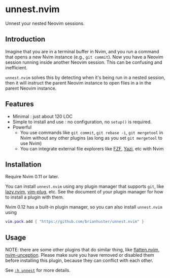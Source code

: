 # unnest.nvim

Unnest your nested Neovim sessions.

## Introduction

Imagine that you are in a terminal buffer in Nvim, and you run a command that
opens a new Nvim instance (e.g., `git commit`). Now you have a Neovim session
running inside another Neovim session. This can be confusing and inefficient.

`unnest.nvim` solves this by detecting when it's being run in a nested
session, then it will instruct the parent Neovim instance to open files in a
in the parent Neovim instance.

## Features

- Minimal : just about 120 LOC
- Simple to install and use : no configuration, no `setup()` is required.
- Powerful
    - You use commands like `git commit`, `git rebase -i`, `git mergetool` in Nvim without any other plugins (as long as you set `git mergetool` to use Nvim)
    - You can integrate external file explorers like [FZF](https://github.com/junegunn/fzf), [Yazi](https://github.com/sxyazi/yazi), etc with Nvim

## Installation

Require Nvim 0.11 or later.

You can install `unnest.nvim` using any plugin manager that supports `git`, like [lazy.nvim](https://github.com/folke/lazy.nvim), [vim-plug](https://github.com/junegunn/vim-plug), etc. See the document of your plugin manager for how to install a plugin with them.

Nvim 0.12 has a built-in plugin manager, so you can also install `unnest.nvim` using
```lua
vim.pack.add { "https://github.com/brianhuster/unnest.nvim" }
```

## Usage

NOTE: there are some other plugins that do similar thing, like [flatten.nvim](https://github.com/willothy/flatten.nvim), [nvim-unception](https://github.com/samjwill/nvim-unception). Please make sure you have removed or disabled them before installing this plugin, because they can conflict with each other.

See [`:h unnest`](./doc/unnest.txt) for more details.
